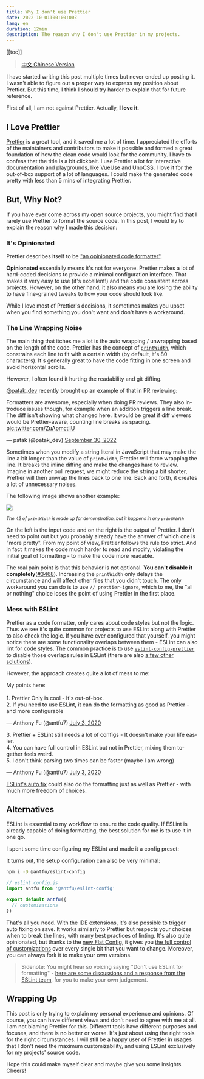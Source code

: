 ```yaml
---
title: Why I don't use Prettier
date: 2022-10-01T00:00:00Z
lang: en
duration: 12min
description: The reason why I don't use Prettier in my projects.
---
```


[[toc]]

> [中文 Chinese Version](/posts/why-not-prettier-zh)

I have started writing this post multiple times but never ended up posting it. I wasn't able to figure out a proper way to express my position about Prettier. But this time, I think I should try harder to explain that for future reference.

First of all, I am not against Prettier. Actually, **I love it**.

## I Love Prettier

[Prettier](https://prettier.io/) is a great tool, and it saved me a lot of time. I appreciated the efforts of the maintainers and contributors to make it possible and formed a great foundation of how the clean code would look for the community. I have to confess that the title is a bit clickbait. I use Prettier a lot for interactive documentation and playgrounds, like [VueUse](https://github.com/vueuse/vueuse/blob/c7dd1a48471d0a8b4f2b5a567baa12c24504eaee/scripts/utils.ts#L36-L46) and [UnoCSS](https://github.com/unocss/unocss/blob/7c332f235aff2045addb60c2668331a3ccfd1359/packages/inspector/client/composables/usePrettify.ts). I love it for the out-of-box support of a lot of languages. I could make the generated code pretty with less than 5 mins of integrating Prettier.

## But, Why Not?

If you have ever come across my open source projects, you might find that I rarely use Prettier to format the source code. In this post, I would try to explain the reason why I made this decision:

### It's Opinionated

Prettier describes itself to be ["an opinionated code formatter"](https://github.com/prettier/prettier).

**Opinionated** essentially means it's not for everyone. Prettier makes a lot of hard-coded decisions to provide a minimal configuration interface. That makes it very easy to use (it's excellent!) and the code consistent across projects. However, on the other hand, it also means you are losing the ability to have fine-grained tweaks to how your code should look like.

While I love most of Prettier's decisions, it sometimes makes you upset when you find something you don't want and don't have a workaround.

### The Line Wrapping Noise

The main thing that itches me a lot is the auto wrapping / unwrapping based on the length of the code. Prettier has the concept of [`printWidth`](https://prettier.io/docs/en/options.html#print-width), which constrains each line to fit with a certain width (by default, it's 80 characters). It's generally great to have the code fitting in one screen and avoid horizontal scrolls.

However, I often found it hurting the readability and git diffing.

[@patak_dev](https://twitter.com/patak_dev) recently brought up an example of that in PR reviewing:

<Tweet>
<p lang="en" dir="ltr">Formatters are awesome, especially when doing PR reviews. They also introduce issues though, for example when an addition triggers a line break. The diff isn&#39;t showing what changed here. It would be great if diff viewers would be Prettier-aware, counting line breaks as spacing. <a href="https://t.co/ZuApmctllU">pic.twitter.com/ZuApmctllU</a></p>&mdash; patak (@patak_dev) <a href="https://twitter.com/patak_dev/status/1575784199767859200?ref_src=twsrc%5Etfw">September 30, 2022</a>
</Tweet>

Sometimes when you modify a string literal in JavaScript that may make the line a bit longer than the value of `printwidth`, Prettier will force wrapping the line. It breaks the inline diffing and make the changes hard to review. Imagine in another pull request, we might reduce the string a bit shorter, Prettier will then unwrap the lines back to one line. Back and forth, it creates a lot of unnecessary noises.

The following image shows another example:

<a href="https://prettier.io/playground/#N4Igxg9gdgLgprEAuc0DOMAEBXNcBOamAvJgNoA6UmmwOe+AkgCZKYCMANPQVAIYBbOGwogAggBsAZgEs4mAMJ98QiTJh9RmAL6cqNOrgIs2AJm5H8-ISJABxGf0wAlCGgAWfKFt37aPJlZMAGYLBmthTFEAZXdsAHNMADk+ACNsHz1qf0sTTAAWMN5BSNFnPncBL0wAMXw+Bky-QwY8gFYiqxLbABU3d3kAGQBPbFSEJuyW4yCANk6I22iCeJkIZJkJCCllSYBdAG4qEE4QCAAHGDWoNGRQZXwIAHcABWUEW5Q+CSe+YdvTql6mAANZwGDREqDRxwZA7CR4QHAsEQ858MCOeLIGD4bBwU5wATjZjMODMQZeeLYPjxOA1CAqPgwK5QLFfbAwCAnEDuGACCQAdXc6jgaDRYDgyxu6hkADd1MNkOA0ACQI4GDAXvV4lU4d9ESAAFZoAAe0UxEjgAEVsBB4HqEfiQGjCAQlak0nAJNzzvhHDABTJmDB3Mh8uZnY88AL6uclb7RQRZbDTgBHW3wLUXT4gBoAWigcDJZO5+Dg6ZkZa1NN1SHhBrwAhk2NxTrQFutGdhdf1To0qUDwdDSAjOL4m0xCggAlrIFFbW5Rh6aU+9adsrxjCgpNg0TAfsuYm30Rgw0tDrw2m0QA" target="_blank">
<img src="/images/prettier-print-width.png" scale-110 block m="b--5!" />
</a>

<sup><em>The 42 of `printWidth` is made up for demonstration, but it happens in any `printWidth`</em></sup>

On the left is the input code and on the right is the output of Prettier. I don't need to point out but you probably already have the answer of which one is "more pretty". From my point of view, Prettier follows the rule too strict. And in fact it makes the code much harder to read and modify, violating the initial goal of formatting - to make the code more readable.

The real pain point is that this behavior is not optional. **You can't disable it completely**([#3468](https://github.com/prettier/prettier/issues/3468)). Increasing the `printWidth` only delays the circumstance and will affect other files that you didn't touch. The only workaround you can do is to use `// prettier-ignore`, which to me, the "all or nothing" choice loses the point of using Prettier in the first place.

### Mess with ESLint

Prettier as a code formatter, only cares about code styles but not the logic. Thus we see it's quite common for projects to use ESLint along with Prettier to also check the logic. If you have ever configured that yourself, you might notice there are some functionality overlaps between them - ESLint can also lint for code styles. The common practice is to use [`eslint-config-prettier`](https://github.com/prettier/eslint-config-prettier) to disable those overlaps rules in ESLint (there are also [a few other solutions](https://prettier.io/docs/en/integrating-with-linters.html)).

However, the approach creates quite a lot of mess to me:

<Tweet conversation="none">
<p lang="en" dir="ltr">My points here:<br><br>1. Prettier Only is cool - It&#39;s out-of-box.<br>2. If you need to use ESLint, it can do the formatting as good as Prettier - and more configurable</p>&mdash; Anthony Fu (@antfu7) <a href="https://twitter.com/antfu7/status/1279149211523538944?ref_src=twsrc%5Etfw">July 3, 2020</a>
</Tweet>

<Tweet conversation="none">
<p lang="en" dir="ltr">3. Prettier + ESLint still needs a lot of configs - It doesn&#39;t make your life easier.<br>4. You can have full control in ESLint but not in Prettier, mixing them together feels weird.<br>5. I don&#39;t think parsing two times can be faster (maybe I am wrong)</p>&mdash; Anthony Fu (@antfu7) <a href="https://twitter.com/antfu7/status/1279149212974776320?ref_src=twsrc%5Etfw">July 3, 2020</a>
</Tweet>

[ESLint's auto fix](https://developer.ibm.com/articles/auto-fix-and-format-your-javascript-with-eslint/) could also do the formatting just as well as Prettier - with much more freedom of choices.

## Alternatives

ESLint is essential to my workflow to ensure the code quality. If ESLint is already capable of doing formatting, the best solution for me is to use it in one go.

I spent some time configuring my ESLint and made it a config preset:

<GitHubLink repo="antfu/eslint-config" name="@antfu/eslint-config" />

It turns out, the setup configuration can also be very minimal:

```bash
npm i -D @antfu/eslint-config
```

```js
// eslint.config.js
import antfu from '@antfu/eslint-config'

export default antfu({
  // customizations
})
```

That's all you need. With the IDE extensions, it's also possible to trigger auto fixing on save. It works similarly to Prettier but respects your choices when to break the lines, with many best practices of linting. It's also quite opinionated, but thanks to the [new Flat Config](https://eslint.org/docs/latest/use/configure/configuration-files-new), it gives you [the full control of customizations](https://github.com/antfu/eslint-config#customization) over every single bit that you want to change. Moreover, you can always fork it to make your own versions.

> Sidenote: You might hear so voicing saying "Don't use ESLint for formatting" - [here are some discussions and a response from the ESLint team](https://github.com/eslint/eslint.org/issues/435), for you to make your own judgement.

## Wrapping Up

This post is only trying to explain my personal experience and opinions. Of course, you can have different views and don't need to agree with me at all. I am not blaming Prettier for this. Different tools have different purposes and focuses, and there is no better or worse. It's just about using the right tools for the right circumstances. I will still be a happy user of Prettier in usages that I don't need the maximum customizability, and using ESLint exclusively for my projects' source code.

Hope this could make myself clear and maybe give you some insights. Cheers!
